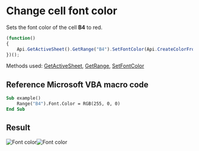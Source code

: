 # Change cell font color

Sets the font color of the cell **B4** to red.

<!-- This code snippet is shown in the screenshot. -->

<!-- eslint-skip -->

``` ts
(function()
{
    Api.GetActiveSheet().GetRange("B4").SetFontColor(Api.CreateColorFromRGB(255, 0, 0));
})();
```

Methods used: [GetActiveSheet](../../../../office-api/usage-api/spreadsheet-api/Api/Methods/GetActiveSheet.md), [GetRange](../../../../office-api/usage-api/spreadsheet-api/ApiWorksheet/Methods/GetRange.md), [SetFontColor](../../../../office-api/usage-api/spreadsheet-api/ApiRange/Methods/SetFontColor.md)

## Reference Microsoft VBA macro code

``` vb
Sub example()
    Range("B4").Font.Color = RGB(255, 0, 0)
End Sub
```

## Result

![Font color](/assets/images/plugins/font-color.png#gh-light-mode-only)![Font color](/assets/images/plugins/font-color.dark.png#gh-dark-mode-only)
